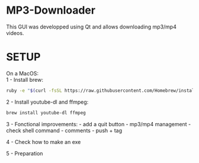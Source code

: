 # MP3-Downloader
This GUI was developped using Qt and allows downloading mp3/mp4 videos. <br>

# SETUP
On a MacOS: <br>
1 - Install brew: 
```sh
ruby -e "$(curl -fsSL https://raw.githubusercontent.com/Homebrew/install/master/install)" < /dev/null 2> /dev/null"
```
2 - Install youtube-dl and ffmpeg:
```sh
brew install youtube-dl ffmpeg
```

3 - Fonctional improvements:
    - add a quit button
    - mp3/mp4 management
    - check shell command
    - comments
    - push + tag

4 - Check how to make an exe

5 - Preparation
